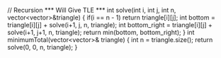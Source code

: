 // Recursion *** Will Give TLE ***
int solve(int i, int j, int n, vector<vector<int>>&triangle) {
if(i == n - 1)
return triangle[i][j];
int bottom = triangle[i][j] + solve(i+1, j, n, triangle);
int  bottom_right = triangle[i][j] + solve(i+1, j+1, n, triangle);
return min(bottom, bottom_right);
}
int minimumTotal(vector<vector<int>>& triangle) {
int n = triangle.size();
return solve(0, 0, n, triangle);
}